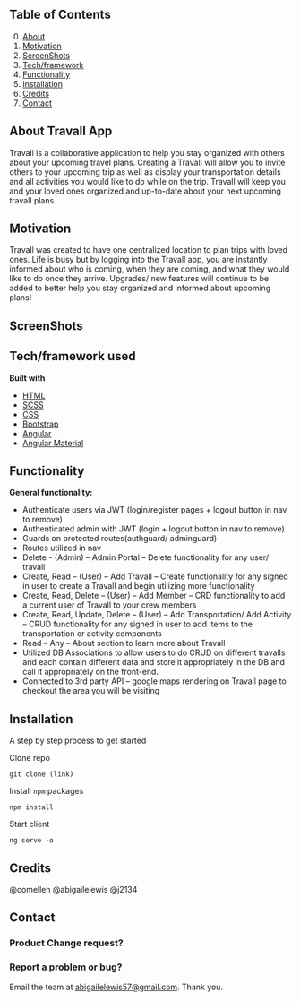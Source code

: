 ## Table of Contents
0. [About](##AboutTravall)
1. [Motivation](##Motivation)
2. [ScreenShots](##ScreenShots)
3. [Tech/framework](##Tech/framework)
4. [Functionality]( ##Functionality)
5. [Installation](##Installation)
6. [Credits]( ##Credits)
7. [Contact]( ##Contact)


## About Travall App
Travall is a collaborative application to help you stay organized with others about your upcoming travel plans.  Creating a Travall will allow you to invite others to your upcoming trip as well as display your transportation details and all activities you would like to do while on the trip.  Travall will keep you and your loved ones organized and up-to-date about your next upcoming travall plans.

## Motivation
Travall was created to have one centralized location to plan trips with loved ones.  Life is busy but by logging into the Travall app, you are instantly informed about who is coming, when they are coming, and what they would like to do once they arrive. Upgrades/ new features will continue to be added to better help you stay organized and informed about upcoming plans!

## ScreenShots

## Tech/framework used
<b>Built with</b>
- [HTML]( https://developer.mozilla.org/en-US/docs/Learn/HTML)
- [SCSS]( https://sass-lang.com/documentation/file.SCSS_FOR_SASS_USERS.html)
- [CSS]( https://developer.mozilla.org/en-US/docs/Learn/CSS/Introduction_to_CSS)
- [Bootstrap](https://getbootstrap.com/)
- [Angular](https://angular.io/)
- [Angular Material]( https://material.angular.io/)



## Functionality
**General functionality:**
- Authenticate users via JWT (login/register pages + logout button in nav to remove)
- Authenticated admin with JWT (login + logout button in nav to remove)
- Guards on protected routes(authguard/ adminguard)
- Routes utilized in nav
- Delete - (Admin) – Admin Portal – Delete functionality for any user/ travall
- Create, Read – (User) – Add Travall – Create functionality for any signed in user to create a Travall and begin utilizing more functionality
- Create, Read, Delete – (User) – Add Member – CRD functionality to add a current user of Travall to your crew members
- Create, Read, Update, Delete – (User) – Add Transportation/ Add Activity – CRUD functionality for any signed in user to add items to the transportation or activity components
- Read – Any – About section to learn more about Travall
- Utilized DB Associations to allow users to do CRUD on different travalls and each contain different data and store it appropriately in the DB and call it appropriately on the front-end.
- Connected to 3rd party API – google maps rendering on Travall page to checkout the area you will be visiting

## Installation
A step by step process to get started

Clone repo

```
git clone (link)
```

Install `npm` packages

```
npm install
```
Start client 
```
ng serve -o
```

## Credits
@comellen
@abigailelewis
@j2134

## Contact
### Product Change request?
### Report a problem or bug?
Email the team at abigailelewis57@gmail.com. Thank you.
